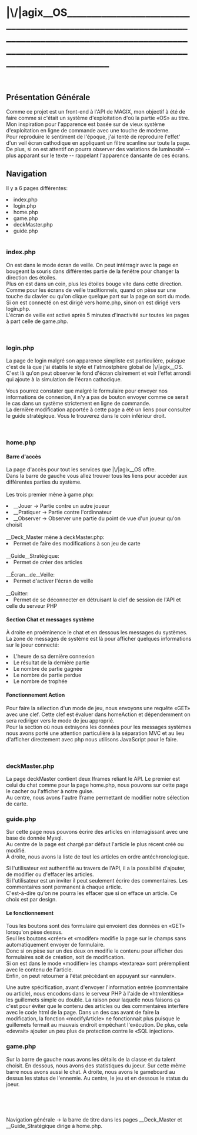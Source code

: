 <h1>|\/|agix__OS_____________________________________________________________________________________________________________________________________________________________</h1>
<br>

<h2>Présentation Générale</h2>
<p>
    Comme ce projet est un front-end à l'API de MAGIX, mon objectif à été de faire comme si c'était un système d'exploitation d'où la partie «OS» au titre. <br>
    Mon inspiration pour l'apparence est basée sur de vieux système d'exploitation en ligne de commande avec une touche de moderne. <br>
    Pour reproduire le sentiment de l'époque, j'ai tenté de reproduire l'effet' d'un veil écran cathodique en appliquant un filtre scanline sur toute la page.<br>
    De plus, si on est attentif on pourra observer des variations de luminosité -- plus apparant sur le texte -- rappelant l'apparence dansante de ces écrans.
</p>
<h2>Navigation</h2>
<p>Il y a 6 pages différentes:</p>
<li>index.php</li>
<li>login.php</li>
<li>home.php</li>
<li>game.php</li>
<li>deckMaster.php</li>
<li>guide.php</li>
<br>
<h3>index.php</h3>
<p>
    On est dans le mode écran de veille. On peut intérragir avec la page en bougeant la souris dans différentes partie de la fenêtre pour changer la direction des étoiles.<br>
    Plus on est dans un coin, plus les étoiles bouge vite dans cette direction. <br>
    Comme pour les écrans de veille traditionnels, quand on pèse sur une touche du clavier ou qu'on clique quelque part sur la page on sort du mode.<br>
    Si on est connecté on est dirigé vers home.php, sinon on est dirigé vers login.php. <br>
    L'écran de veille est activé après 5 minutes d'inactivité sur toutes les pages à part celle de game.php. <br>
</p>
<br>
<h3>login.php</h3>
<p>
    La page de login malgré son apparence simpliste est particulière, puisque c'est de là que j'ai établis le style et l'atmostphère global de |\/|agix__OS. <br>
    C'est là qu'on peut observer le fond d'écran clairement et voir l'effet arrondi qui ajoute à la simulation de l'écran cathodique. <br>
</p>
<p>
    Vous pourrez constater que malgré le formulaire pour envoyer nos informations de connexion, il n'y a pas de bouton envoyer comme ce serait le cas dans un système strictement en ligne de commande. <br>
    La dernière modification apportée à cette page a été un liens pour consulter le guide stratégique. Vous le trouverez dans le coin inférieur droit.
</p>
<br>
<h3>home.php</h3>
<h4>Barre d'accès</h4>
<p>
    La page d'accès pour tout les services que |\/|agix__OS offre. <br>
    Dans la barre de gauche vous allez trouver tous les liens pour accéder aux différentes parties du système. <br><br>
    Les trois premier mène à game.php:
    <li>__Jouer -> Partie contre un autre joueur</li>
    <li>__Pratiquer -> Partie contre l'ordinnateur</li>
    <li>__Observer -> Observer une partie du point de vue d'un joueur qu'on choisit</li><br>
    __Deck_Master mène à deckMaster.php: <br>
    <li>Permet de faire des modifications à son jeu de carte</li><br>
    __Guide__Stratégique:<br>
    <li>Permet de créer des articles </li><br>
    __Écran__de__Veille:<br>
    <li>Permet d'activer l'écran de veille</li><br>
    __Quitter: <br>
    <li>Permet de se déconnecter en détruisant la clef de session de l'API et celle du serveur PHP</li>
</p>
<h4>Section Chat et messages système</h4>
<p>
    À droite en proéminence le chat et en dessous les messages du systèmes. <br>
    La zone de messages de système est là pour afficher quelques informations sur le joeur connecté:
    <li>L'heure de sa dernière connexion</li>
    <li>Le résultat de la dernière partie</li>
    <li>Le nombre de partie gagnée</li>
    <li>Le nombre de partie perdue</li>
    <li>Le nombre de trophée </li>
</p>
<h4>Fonctionnement Action</h4>
<p>
    Pour faire la sélection d'un mode de jeu, nous envoyons une requête «GET» avec une clef. Cette clef est évaluer dans homeAction et dépendemment on sera rediriger vers le mode de jeu approprié.<br>
    Pour la section où nous extrayons les données pour les messages systèmes nous avons porté une attention particulière à la séparation MVC et au lieu d'afficher directement avec php nous utilisons JavaScript pour le faire.
</p>
<br>
<h3>deckMaster.php</h3>
<p>
    La page deckMaster contient deux Iframes reliant le API. Le premier est celui du chat comme pour la page home.php, nous pouvons sur cette page le cacher ou l'afficher à notre guise.<br>
    Au centre, nous avons l'autre Iframe permettant de modifier notre sélection de carte. 
</p>
<h3>guide.php</h3>
<p>
    Sur cette page nous pouvons écrire des articles en interragissant avec une base de donnée Mysql. <br>
    Au centre de la page est chargé par défaut l'article le plus récent créé ou modifié. <br>
    À droite, nous avons la liste de tout les articles en ordre antéchronologique.
</p>
<p>
    Si l'utilisateur est authentifié au travers de l'API, il a la possibilité d'ajouter, de modifier ou d'effacer les articles.<br>
    Si l'utilisateur est un inviter il peut seulement écrire des commentaires. Les commentaires sont permanent à chaque article. <br>
    C'est-à-dire qu'on ne pourra les effacer que si on efface un article. Ce choix est par design.
</p>
<h4>Le fonctionnement</h4>
<p>
    Tous les boutons sont des formulaire qui envoient des données en «GET» lorsqu'on pèse dessus. <br>
    Seul les boutons «créer» et «modifer» modifie la page sur le champs sans automatiquement envoyer de formulaire.<br>
    Donc si on pèse sur un des deux on modifie le contenu pour afficher des formulaires soit de création, soit de modification.<br>
    Si on est dans le mode «modifier» les champs «textarea» sont préremplient avec le contenu de l'article. <br> 
    Enfin, on peut retourner à l'état précédant en appuyant sur «annuler». <br>
</p>
<p>
    Une autre spécification, avant d'envoyer l'information entrée (commentaire ou article), nous encodons dans le serveur PHP à l'aide de «htmlentities» les guillemets simple ou double.
    La raison pour laquelle nous faisons ça c'est pour éviter que le contenu des articles ou des commentaires interfère avec le code html de la page. Dans un des cas avant de faire la modification, la fonction «modifyArticle» ne fonctionnait plus puisque le guillemets fermait au mauvais endroit empêchant l'exécution. De plus, cela «devrait» ajouter un peu plus de protection contre le «SQL injection».
</p>
<h3>game.php</h3>
<p>
    Sur la barre de gauche nous avons les détails de la classe et du talent choisit. En dessous, nous avons des statistiques du joeur. Sur cette même barre nous avons aussi le chat.
    À droite, nous avons le gameboard au dessus les status de l'ennemie. Au centre, le jeu et en dessous le status du joeur.

</p>
<br>
<br>
<br>




Navigation générale -> la barre de titre dans les pages __Deck_Master et __Guide_Stratégique dirige à home.php.


